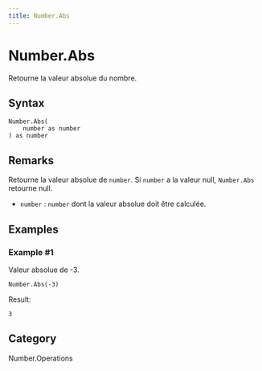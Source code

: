 ```yaml
---
title: Number.Abs
---
```


# Number.Abs


Retourne la valeur absolue du nombre.


## Syntax

```powerquery
Number.Abs(
    number as number
) as number
```


## Remarks

Retourne la valeur absolue de <code>number</code>. Si <code>number</code> a la valeur null, <code>Number.Abs</code> retourne null.    <ul>        <li><code>number</code> : <code>number</code> dont la valeur absolue doit être calculée.</li>      </ul>


## Examples

### Example #1 
Valeur absolue de -3.
```powerquery
Number.Abs(-3)
```

Result: 
```powerquery
3
```




## Category
Number.Operations
